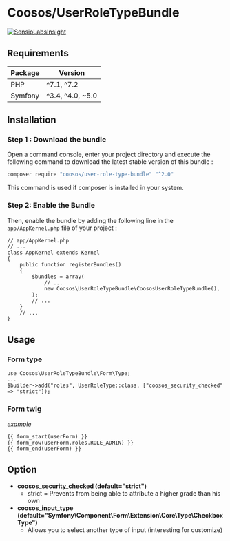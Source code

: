 # Coosos/UserRoleTypeBundle

[![SensioLabsInsight](https://insight.sensiolabs.com/projects/f839d923-ae63-4cdf-b452-920415c5f731/mini.png)](https://insight.sensiolabs.com/projects/f839d923-ae63-4cdf-b452-920415c5f731)

## Requirements

| Package       | Version          |
| ------------- | ---------------- |
| PHP           | ^7.1, ^7.2       |
| Symfony       | ^3.4, ^4.0, ~5.0 |

## Installation

### Step 1 : Download the bundle

Open a command console, enter your project directory and execute the
following command to download the latest stable version of this bundle :

```sh
composer require "coosos/user-role-type-bundle" "^2.0"
```
    
This command is used if composer is installed in your system.

### Step 2: Enable the Bundle

Then, enable the bundle by adding the following line in the ``app/AppKernel.php``
file of your project :

    // app/AppKernel.php
    // ...
    class AppKernel extends Kernel
    {
        public function registerBundles()
        {
            $bundles = array(
                // ...
                new Coosos\UserRoleTypeBundle\CoososUserRoleTypeBundle(),
            );
            // ...
        }
        // ...
    }
    
## Usage

### Form type

    use Coosos\UserRoleTypeBundle\Form\Type;
    ...
    $builder->add("roles", UserRoleType::class, ["coosos_security_checked" => "strict"]);

### Form twig

_example_

    {{ form_start(userForm) }}
    {{ form_row(userForm.roles.ROLE_ADMIN) }}
    {{ form_end(userForm) }}

## Option

* **coosos_security_checked (default="strict")**
  * strict = Prevents from being able to attribute a higher grade than his own
* **coosos_input_type (default="Symfony\Component\Form\Extension\Core\Type\CheckboxType")**
  * Allows you to select another type of input (interesting for customize)  
